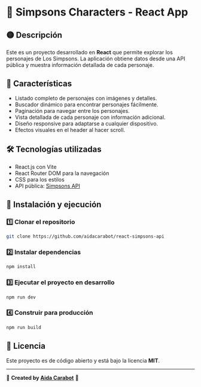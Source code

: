 # 📌 Simpsons Characters - React App

## 🟡 Descripción
Este es un proyecto desarrollado en **React** que permite explorar los personajes de Los Simpsons. La aplicación obtiene datos desde una API pública y muestra información detallada de cada personaje.

## 🚀 Características
- Listado completo de personajes con imágenes y detalles.
- Buscador dinámico para encontrar personajes fácilmente.
- Paginación para navegar entre los personajes.
- Vista detallada de cada personaje con información adicional.
- Diseño responsive para adaptarse a cualquier dispositivo.
- Efectos visuales en el header al hacer scroll.

## 🛠️ Tecnologías utilizadas
- React.js con Vite
- React Router DOM para la navegación
- CSS para los estilos
- API pública: [Simpsons API](https://apisimpsons.fly.dev/api/personajes)

## 📂 Instalación y ejecución
### 1️⃣ Clonar el repositorio
```sh
git clone https://github.com/aidacarabot/react-simpsons-api
```
### 2️⃣ Instalar dependencias
```sh
npm install
```
### 3️⃣ Ejecutar el proyecto en desarrollo
```sh
npm run dev
```
### 4️⃣ Construir para producción
```sh
npm run build
```

## 📜 Licencia
Este proyecto es de código abierto y está bajo la licencia **MIT**.

---

🔗 **Created by [Aida Carabot](https://github.com/aidacarabot)** 🚀